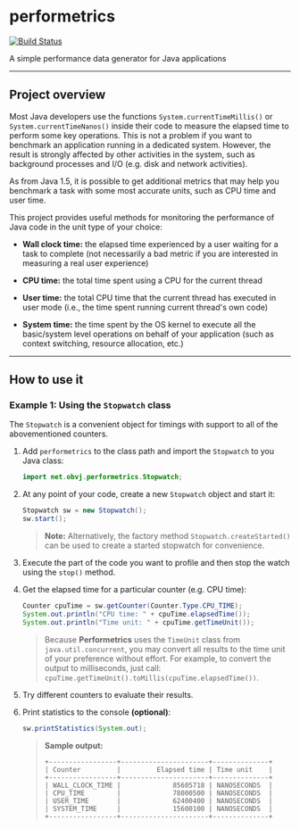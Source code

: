 # performetrics

[![Build Status](https://travis-ci.org/oswaldobapvicjr/performetrics.svg?branch=master)](https://travis-ci.org/oswaldobapvicjr/performetrics)

A simple performance data generator for Java applications

---

## Project overview

Most Java developers use the functions `System.currentTimeMillis()` or `System.currentTimeNanos()` inside their code to measure the elapsed time to perform some key operations. This is not a problem if you want to benchmark an application running in a dedicated system. However, the result is strongly affected by other activities in the system, such as background processes and I/O (e.g. disk and network activities). 

As from Java 1.5, it is possible to get additional metrics that may help you benchmark a task with some most accurate units, such as CPU time and user time.

This project provides useful methods for monitoring the performance of Java code in the unit type of your choice:

- **Wall clock time:** the elapsed time experienced by a user waiting for a task to complete (not necessarily a bad metric if you are interested in measuring a real user experience)

- **CPU time:** the total time spent using a CPU for the current thread

- **User time:** the total CPU time that the current thread has executed in user mode (i.e., the time spent running current thread's own code)

- **System time:** the time spent by the OS kernel to execute all the basic/system level operations on behalf of your application (such as context switching, resource allocation, etc.)

---

## How to use it

### Example 1: Using the `Stopwatch` class

The `Stopwatch` is a convenient object for timings with support to all of the abovementioned counters.

1. Add `performetrics` to the class path and import the `Stopwatch` to you Java class:

    ```java
    import net.obvj.performetrics.Stopwatch;
    ```

2. At any point of your code, create a new `Stopwatch` object and start it:

    ```java
    Stopwatch sw = new Stopwatch();
    sw.start();
    ```

    > **Note:** Alternatively, the factory method `Stopwatch.createStarted()` can be used to create a started stopwatch for convenience.

3. Execute the part of the code you want to profile and then stop the watch using the `stop()` method. 

4. Get the elapsed time for a particular counter (e.g. CPU time):

    ```java
    Counter cpuTime = sw.getCounter(Counter.Type.CPU_TIME);
    System.out.println("CPU time: " + cpuTime.elapsedTime());
    System.out.println("Time unit: " + cpuTime.getTimeUnit());
    ```

    > Because **Performetrics** uses the `TimeUnit` class from `java.util.concurrent`, you may convert all results to the time unit of your preference without effort. For example, to convert the output to milliseconds, just call: `cpuTime.getTimeUnit().toMillis(cpuTime.elapsedTime())`.

5. Try different counters to evaluate their results.

6. Print statistics to the console **(optional)**:

    ```java
    sw.printStatistics(System.out);
    ```

    > **Sample output:**
    >
    > ````
    > +-----------------+----------------------+--------------+
    > | Counter         |         Elapsed time | Time unit    |
    > +-----------------+----------------------+--------------+
    > | WALL_CLOCK_TIME |             85605718 | NANOSECONDS  |
    > | CPU_TIME        |             78000500 | NANOSECONDS  |
    > | USER_TIME       |             62400400 | NANOSECONDS  |
    > | SYSTEM_TIME     |             15600100 | NANOSECONDS  |
    > +-----------------+----------------------+--------------+
    > ````
